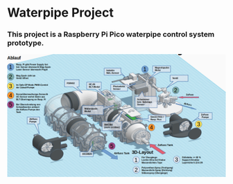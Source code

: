 # Waterpipe Project

### This project is a Raspberry Pi Pico waterpipe control system prototype.

![Kesselsteuerung](/images/Kessel.png)

